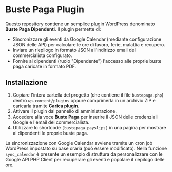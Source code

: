 # Buste Paga Plugin

Questo repository contiene un semplice plugin WordPress denominato **Buste Paga Dipendenti**. Il plugin permette di:

- Sincronizzare gli eventi da Google Calendar (mediante configurazione JSON delle API) per calcolare le ore di lavoro, ferie, malattia e recupero.
- Inviare un riepilogo in formato JSON all'indirizzo email del commercialista configurato.
- Fornire ai dipendenti (ruolo "Dipendente") l'accesso alle proprie buste paga caricate in formato PDF.

## Installazione

1. Copiare l'intera cartella del progetto (che contiene il file `bustepaga.php`) dentro `wp-content/plugins` oppure comprimerla in un archivio ZIP e caricarla tramite **Carica plugin**.
2. Attivare il plugin dal pannello di amministrazione.
3. Accedere alla voce **Buste Paga** per inserire il JSON delle credenziali Google e l'email del commercialista.
4. Utilizzare lo shortcode `[bustepaga_payslips]` in una pagina per mostrare ai dipendenti le proprie buste paga.

La sincronizzazione con Google Calendar avviene tramite un cron job WordPress impostato su base oraria (può essere modificato). Nella funzione `sync_calendar` è presente un esempio di struttura da personalizzare con le Google API PHP Client per recuperare gli eventi e popolare il riepilogo delle ore.

